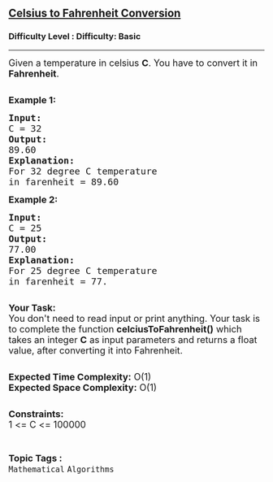 <h2><a href="https://www.geeksforgeeks.org/problems/celsius-to-fahrenheit-conversion5212/1">Celsius to Fahrenheit Conversion</a></h2><h3>Difficulty Level : Difficulty: Basic</h3><hr><div class="problems_problem_content__Xm_eO"><p><span style="font-size: 18px;">Given a temperature in celsius <strong>C</strong>. You have to convert it in <strong>Fahrenheit</strong>.</span><br>&nbsp;</p>
<p><span style="font-size: 18px;"><strong>Example 1:</strong></span></p>
<pre><span style="font-size: 18px;"><strong>Input:</strong>
C = 32
<strong>Output:</strong>
89.60
<strong>Explanation:</strong>
For 32 degree C temperature 
in farenheit = 89.60</span></pre>
<p><span style="font-size: 18px;"><strong>Example 2:</strong></span></p>
<pre><span style="font-size: 18px;"><strong>Input:</strong>
C = 25
<strong>Output:</strong>
77.00
<strong>Explanation:</strong>
For 25 degree C temperature 
in farenheit = 77.</span></pre>
<p><br><span style="font-size: 18px;"><strong>Your Task:</strong><br>You don't need to read input or print anything. Your task is to complete the function <strong>celciusToFahrenheit()</strong>&nbsp;which takes&nbsp;an integer <strong>C</strong>&nbsp;as input parameters&nbsp;and returns a float value, after converting it into Fahrenheit.</span><br>&nbsp;</p>
<p><span style="font-size: 18px;"><strong>Expected Time Complexity:</strong> O(1)<br><strong>Expected Space Complexity:</strong> O(1)</span><br>&nbsp;</p>
<p><span style="font-size: 18px;"><strong>Constraints:</strong><br>1 &lt;= C &lt;= 100000</span></p></div><br><p><span style=font-size:18px><strong>Topic Tags : </strong><br><code>Mathematical</code>&nbsp;<code>Algorithms</code>&nbsp;